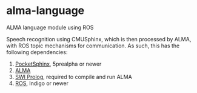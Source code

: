 # alma-language
ALMA language module using ROS

Speech recognition using CMUSphinx, which is then processed by ALMA, with ROS topic mechanisms for communication. As such, this has the following dependencies:
1) [PocketSphinx](https://github.com/cmusphinx/pocketsphinx), 5prealpha or newer
2) [ALMA](https://github.com/mclumd/Alma)
3) [SWI Prolog](http://www.swi-prolog.org/), required to compile and run ALMA
4) [ROS](http://www.ros.org/), Indigo or newer
